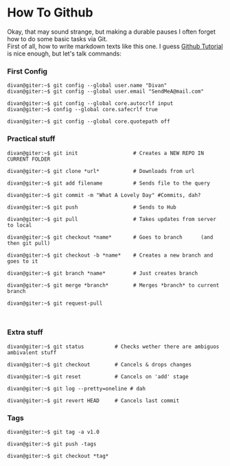 

# How To Github
Okay, that may sound strange, but making a durable pauses I often forget how to do some basic tasks via Git.  
First of all, how to write markdown texts like this one. I guess [Github Tutorial](https://guides.github.com/features/mastering-markdown/) is nice enough, but let's talk commands:


### First Config

```console
divan@giter:~$ git config --global user.name "Divan"
divan@giter:~$ git config --global user.email "SendMeA@mail.com"

divan@giter:~$ git config --global core.autocrlf input
divan@giter:~$ config --global core.safecrlf true 

divan@giter:~$ git config --global core.quotepath off
```

### Practical stuff

```console
divan@giter:~$ git init                  # Creates a NEW REPO IN CURRENT FOLDER

divan@giter:~$ git clone *url*           # Downloads from url

divan@giter:~$ git add filename          # Sends file to the query

divan@giter:~$ git commit -m "What A Lovely Day" #Commits, dah?

divan@giter:~$ git push                  # Sends to Hub

divan@giter:~$ git pull                  # Takes updates from server to local

divan@giter:~$ git checkout *name*       # Goes to branch      (and then git pull)

divan@giter:~$ git checkout -b *name*    # Creates a new branch and goes to it

divan@giter:~$ git branch *name*         # Just creates branch

divan@giter:~$ git merge *branch*        # Merges *branch* to current branch

divan@giter:~$ git request-pull



```

### Extra stuff
```console
divan@giter:~$ git status          # Checks wether there are ambiguos ambivalent stuff

divan@giter:~$ git checkout        # Cancels & drops changes

divan@giter:~$ git reset           # Cancels on 'add' stage

divan@giter:~$ git log --pretty=oneline # dah

divan@giter:~$ git revert HEAD     # Cancels last commit
```

### Tags
```console
divan@giter:~$ git tag -a v1.0

divan@giter:~$ git push -tags

divan@giter:~$ git checkout *tag*

```